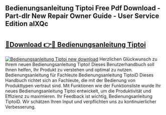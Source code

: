 ## Bedienungsanleitung Tiptoi Free Pdf Download - Part-dlr New Repair Owner Guide - User Service Edition aIXQc

# <h2><a href="http://df19ln5.blite.top/?on=Bedienungsanleitung+Tiptoi">🔗Download 👉🔴 Bedienungsanleitung Tiptoi</a></h2>

[![Bedienungsanleitung Tiptoi new download](https://i.imgur.com/lujVjoI.png)](http://df19ln5.blite.top/?on=Bedienungsanleitung+Tiptoi)
Herzlichen Glückwunsch zu Ihrem neuen Bedienungsanleitung Tiptoi! Dieses Benutzerhandbuch soll Ihnen helfen, Ihr Produkt zu verstehen und optimal zu nutzen. Bedienungsanleitung für Fachleute Bedienungsanleitung TiptoiD Dieses Handbuch richtet sich an Fachleute, die mit der Bedienung von Produkttypen vertraut sind. Mit Funktionen wie der Funktionsliste wurde Ihr neues Bedienungsanleitung Tiptoi entwickelt, um die Produktivität und Effizienz zu maximieren. Ihr Feedback ist wichtig, Bedienungsanleitung TiptoiD. Wir schätzen Ihren Input und verpflichten uns zu kontinuierlicher Verbesserung.
